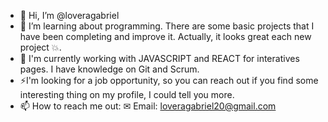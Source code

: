 - 👋 Hi, I’m @loveragabriel
- 👀 I’m learning about programming. There are some basic projects that I have been completing and improve it. Actually, it looks great each new project 💥.
- 🌱 I'm currently working with JAVASCRIPT and REACT for interatives pages. I have knowledge on Git and Scrum. 
- ⚡I'm looking for a job opportunity, so you can reach out if you find some interesting thing on my profile, I could tell you more.
- 📫 How to reach me out: 
    ✉ Email: loveragabriel20@gmail.com


